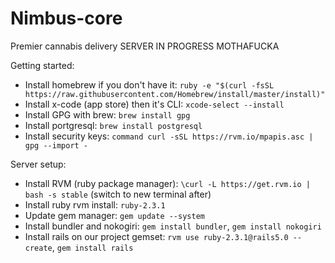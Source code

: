 # Nimbus-core
Premier cannabis delivery SERVER
    IN PROGRESS MOTHAFUCKA

Getting started:
* Install homebrew if you don't have it: ```ruby -e "$(curl -fsSL https://raw.githubusercontent.com/Homebrew/install/master/install)"```
* Install x-code (app store) then it's CLI: ```xcode-select --install```
* Install GPG with brew: ```brew install gpg```
* Install portgresql: ```brew install postgresql```
* Install security keys: ```command curl -sSL https://rvm.io/mpapis.asc | gpg --import -```

Server setup:
* Install RVM (ruby package manager): ```\curl -L https://get.rvm.io | bash -s stable``` (switch to new terminal after)
* Install ruby rvm install: ```ruby-2.3.1```
* Update gem manager: ```gem update --system```
* Install bundler and nokogiri: ```gem install bundler```, ```gem install nokogiri```
* Install rails on our project gemset: ```rvm use ruby-2.3.1@rails5.0 --create```, ```gem install rails```
